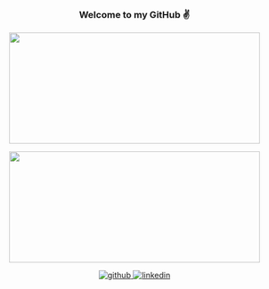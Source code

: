 ### <div align="center"> Welcome to my GitHub ✌ </div>

<p align="center">
<img width="450" height="200" src="https://github-readme-stats.vercel.app/api/top-langs/?username=zararthustra&theme=merko&layout=compact&hide=M,c%2B%2B">
</p>

<p align="center">
<img width="450" height="200" src="https://github-readme-stats.vercel.app/api?username=zararthustra&theme=merko&show_icons=true&hide=stars,prs,issues">
</p>

<div align="center">
  <a href="https://github.com/zararthustra" target="_blank">
    <img src=https://img.shields.io/badge/github-%2324292e.svg?&style=for-the-badge&logo=github&logoColor=white alt=github style="margin-bottom: 5px;" />
  </a>
  <a href="https://linkedin.com/in/arthur-mayer-940183174" target="_blank">
    <img src=https://img.shields.io/badge/linkedin-%231E77B5.svg?&style=for-the-badge&logo=linkedin&logoColor=white alt=linkedin style="margin-bottom: 5px;" />
  </a>
</div>
